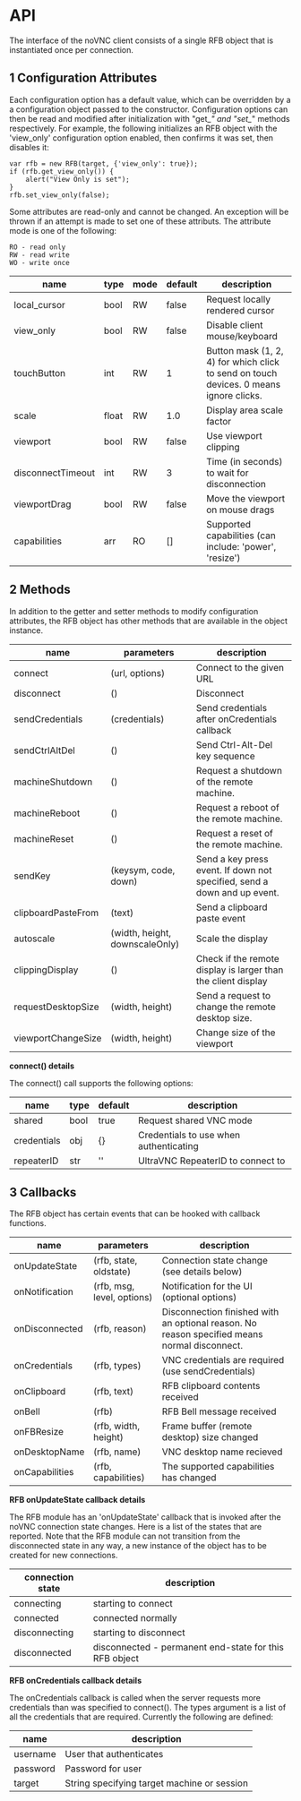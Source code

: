# API

The interface of the noVNC client consists of a single RFB object that
is instantiated once per connection.


## 1 Configuration Attributes

Each configuration option has a default value, which can be overridden
by a a configuration object passed to the constructor. Configuration
options can then be read and modified after initialization with "get_*"
and "set_*" methods respectively. For example, the following
initializes an RFB object with the 'view_only' configuration option
enabled, then confirms it was set, then disables it:

    var rfb = new RFB(target, {'view_only': true});
    if (rfb.get_view_only()) {
        alert("View Only is set");
    }
    rfb.set_view_only(false);

Some attributes are read-only and cannot be changed. An exception will
be thrown if an attempt is made to set one of these attributs. The
attribute mode is one of the following:

    RO - read only
    RW - read write
    WO - write once

| name              | type  | mode | default    | description
| ----------------- | ----- | ---- | ---------- | ------------
| local_cursor      | bool  | RW   | false      | Request locally rendered cursor
| view_only         | bool  | RW   | false      | Disable client mouse/keyboard
| touchButton       | int   | RW   | 1          | Button mask (1, 2, 4) for which click to send on touch devices. 0 means ignore clicks.
| scale             | float | RW   | 1.0        | Display area scale factor
| viewport          | bool  | RW   | false      | Use viewport clipping
| disconnectTimeout | int   | RW   | 3          | Time (in seconds) to wait for disconnection
| viewportDrag      | bool  | RW   | false      | Move the viewport on mouse drags
| capabilities      | arr   | RO   | []         | Supported capabilities (can include: 'power', 'resize')


## 2 Methods

In addition to the getter and setter methods to modify configuration
attributes, the RFB object has other methods that are available in the
object instance.

| name               | parameters                      | description
| ------------------ | ------------------------------- | ------------
| connect            | (url, options)                  | Connect to the given URL
| disconnect         | ()                              | Disconnect
| sendCredentials    | (credentials)                   | Send credentials after onCredentials callback
| sendCtrlAltDel     | ()                              | Send Ctrl-Alt-Del key sequence
| machineShutdown    | ()                              | Request a shutdown of the remote machine.
| machineReboot      | ()                              | Request a reboot of the remote machine.
| machineReset       | ()                              | Request a reset of the remote machine.
| sendKey            | (keysym, code, down)            | Send a key press event. If down not specified, send a down and up event.
| clipboardPasteFrom | (text)                          | Send a clipboard paste event
| autoscale          | (width, height, downscaleOnly)  | Scale the display
| clippingDisplay    | ()                              | Check if the remote display is larger than the client display
| requestDesktopSize | (width, height)                 | Send a request to change the remote desktop size.
| viewportChangeSize | (width, height)                 | Change size of the viewport

__connect() details__

The connect() call supports the following options:

| name              | type  | default    | description
| ----------------- | ----- | ---------- | ------------
| shared            | bool  | true       | Request shared VNC mode
| credentials       | obj   | {}         | Credentials to use when authenticating
| repeaterID        | str   | ''         | UltraVNC RepeaterID to connect to


## 3 Callbacks

The RFB object has certain events that can be hooked with callback
functions.

| name               | parameters                 | description
| ------------------ | -------------------------- | ------------
| onUpdateState      | (rfb, state, oldstate)     | Connection state change (see details below)
| onNotification     | (rfb, msg, level, options) | Notification for the UI (optional options)
| onDisconnected     | (rfb, reason)              | Disconnection finished with an optional reason. No reason specified means normal disconnect.
| onCredentials      | (rfb, types)               | VNC credentials are required (use sendCredentials)
| onClipboard        | (rfb, text)                | RFB clipboard contents received
| onBell             | (rfb)                      | RFB Bell message received
| onFBResize         | (rfb, width, height)       | Frame buffer (remote desktop) size changed
| onDesktopName      | (rfb, name)                | VNC desktop name recieved
| onCapabilities     | (rfb, capabilities)        | The supported capabilities has changed


__RFB onUpdateState callback details__

The RFB module has an 'onUpdateState' callback that is invoked after
the noVNC connection state changes. Here is a list of the states that
are reported. Note that the RFB module can not transition from the
disconnected state in any way, a new instance of the object has to be
created for new connections.

| connection state | description
| ---------------- | ------------
| connecting       | starting to connect
| connected        | connected normally
| disconnecting    | starting to disconnect
| disconnected     | disconnected - permanent end-state for this RFB object

__RFB onCredentials callback details__

The onCredentials callback is called when the server requests more
credentials than was specified to connect(). The types argument is a list
of all the credentials that are required. Currently the following are
defined:

| name     | description
| -------- | ------------
| username | User that authenticates
| password | Password for user
| target   | String specifying target machine or session
